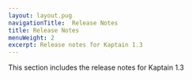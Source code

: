 ```yaml
---
layout: layout.pug
navigationTitle:  Release Notes
title: Release Notes
menuWeight: 2
excerpt: Release notes for Kaptain 1.3
---
```


This section includes the release notes for Kaptain 1.3
